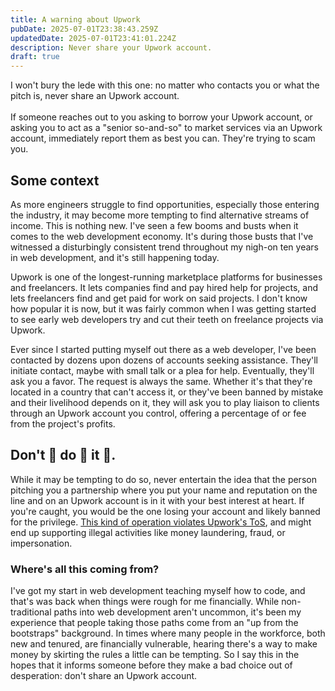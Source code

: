 ```yaml
---
title: A warning about Upwork
pubDate: 2025-07-01T23:38:43.259Z
updatedDate: 2025-07-01T23:41:01.224Z
description: Never share your Upwork account.
draft: true
---
```


I won't bury the lede with this one: no matter who contacts you or what the pitch is, never share an Upwork account.\
\
If someone reaches out to you asking to borrow your Upwork account, or asking you to act as a "senior so-and-so" to  market services via an Upwork account, immediately report them as best you can. They're trying to scam you.

## Some context

As more engineers struggle to find opportunities, especially those entering the industry, it may become more tempting to find alternative streams of income. This is nothing new. I've seen a few booms and busts when it comes to the web development economy. It's during those busts that I've witnessed a disturbingly consistent trend throughout my nigh-on ten years in web development, and it's still happening today.

Upwork is one of the longest-running marketplace platforms for businesses and freelancers. It lets companies find and pay hired help for projects, and lets freelancers find and get paid for work on said projects. I don't know how popular it is now, but it was fairly common when I was getting started to see early web developers try and cut their teeth on freelance projects via Upwork.

Ever since I started putting myself out there as a web developer, I've been contacted by dozens upon dozens of accounts seeking assistance. They'll initiate contact, maybe with small talk or a plea for help. Eventually, they'll ask you a favor. The request is always the same. Whether it's that they're located in a country that can't access it, or they've been banned by mistake and their livelihood depends on it, they will ask you to play liaison to clients through an Upwork account you control, offering a percentage of or fee from the project's profits.

## Don't 👏 do 👏 it  👏.

While it may be tempting to do so, never entertain the idea that the person pitching you a partnership where you put your name and reputation on the line and on an Upwork account is in it with your best interest at heart. If you're caught, you would be the one losing your account and likely banned for the privilege. [This kind of operation violates Upwork's ToS](https://support.upwork.com/hc/en-us/articles/18513114070419-Represent-yourself-authentically#section_2), and might end up supporting illegal activities like money laundering, fraud, or impersonation.

### Where's all this coming from?

I've got my start in web development teaching myself how to code, and that's was back when things were rough for me financially. While non-traditional paths into web development aren't uncommon, it's been my experience that people taking those paths come from an "up from the bootstraps" background. In times where many people in the workforce, both new and tenured, are financially vulnerable, hearing there's a way to make money by skirting the rules a little can be tempting. So I say this in the hopes that it informs someone before they make a bad choice out of desperation: don't share an Upwork account.
